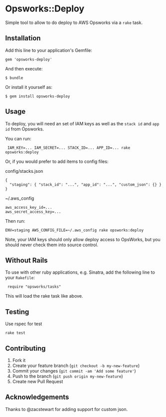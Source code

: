 # Opsworks::Deploy

Simple tool to allow to do deploy to AWS Opsworks via a `rake` task.

## Installation

Add this line to your application's Gemfile:

    gem 'opsworks-deploy'

And then execute:

    $ bundle

Or install it yourself as:

    $ gem install opsworks-deploy

## Usage

To deploy, you will need an set of IAM keys as well as the `stack id` and `app id` from Opsworks.

You can run:

     IAM_KEY=... IAM_SECRET=... STACK_ID=... APP_ID=... rake opsworks:deploy

Or, if you would prefer to add items to config files:

config/stacks.json

    {
      "staging": { "stack_id": "...", "app_id": "...", "custom_json": {} }
    }

~/.aws_config

    aws_access_key_id=...
    aws_secret_access_key=...

Then run:

    ENV=staging AWS_CONFIG_FILE=~/.aws_config rake opsworks:deploy

Note, your IAM keys should only allow deploy access to OpsWorks, but you should never check them into source control.

## Without Rails

To use with other ruby applications, e.g. Sinatra, add the following line to your `Rakefile`:

     require "opsworks/tasks"

This will load the rake task like above.

## Testing

Use rspec for test

    rake test


## Contributing

1. Fork it
2. Create your feature branch (`git checkout -b my-new-feature`)
3. Commit your changes (`git commit -am 'Add some feature'`)
4. Push to the branch (`git push origin my-new-feature`)
5. Create new Pull Request

## Acknowledgements

Thanks to @zacstewart for adding support for custom json.
